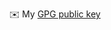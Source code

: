 <div align="center">

✉️ My [GPG public key](https://raw.githubusercontent.com/mateolafalce/PGP/refs/heads/main/mateo_lafalce_.asc)

</div>

